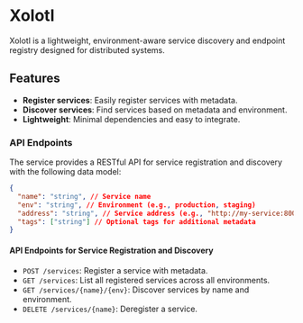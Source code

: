 # Xolotl
Xolotl is a lightweight, environment-aware service discovery and endpoint registry designed for distributed systems.

## Features
- **Register services**: Easily register services with metadata.
- **Discover services**: Find services based on metadata and environment.
- **Lightweight**: Minimal dependencies and easy to integrate.

### API Endpoints

The service provides a RESTful API for service registration and discovery with the following data model:

```json
{
  "name": "string", // Service name
  "env": "string", // Environment (e.g., production, staging)
  "address": "string", // Service address (e.g., "http://my-service:8000")
  "tags": ["string"] // Optional tags for additional metadata
}
```

#### API Endpoints for Service Registration and Discovery
- `POST /services`: Register a service with metadata.
- `GET /services`: List all registered services across all environments.
- `GET /services/{name}/{env}`: Discover services by name and environment.
- `DELETE /services/{name}`: Deregister a service.
